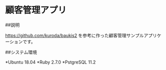 # 顧客管理アプリ

##説明

https://github.com/kuroda/baukis2
を参考に作った顧客管理サンプルアプリケーションです。

##システム環境

*Ubuntu 18.04
*Ruby 2.7.0
*PstgreSQL 11.2


